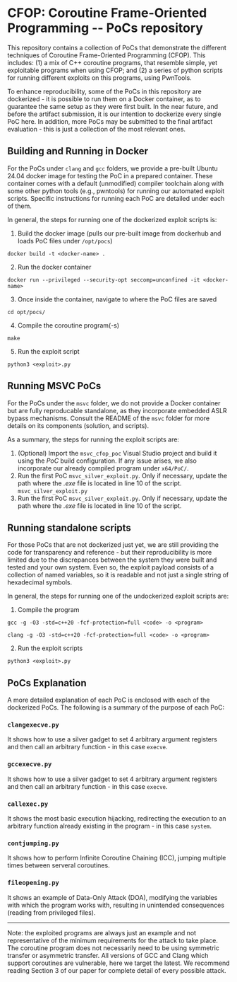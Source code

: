 # CFOP: Coroutine Frame-Oriented Programming -- PoCs repository
This repository contains a collection of PoCs that demonstrate the different techniques of Coroutine Frame-Oriented Programming (CFOP). This includes: (1) a mix of C++ coroutine programs, that resemble simple, yet exploitable programs when using CFOP; and (2) a series of python scripts for running different exploits on this programs, using PwnTools. 

To enhance reproducibility, some of the PoCs in this repository are dockerized - it is possible to run them on a Docker container, as to guarantee the same setup as they were first built. In the near future, and before the artifact submission, it is our intention to dockerize every single PoC here. In addition, more PoCs may be submitted to the final artifact evaluation - this is just a collection of the most relevant ones.

## Building and Running in Docker
For the PoCs under ```clang``` and ```gcc``` folders, we provide a pre-built Ubuntu 24.04 docker image for testing the PoC in a prepared container. These container comes with a default (unmodified) compiler toolchain along with some other python tools (e.g., pwntools) for running our automated exploit scripts. Specific instructions for running each PoC are detailed under each of them.

In general, the steps for running one of the dockerized exploit scripts is:
1. Build the docker image (pulls our pre-built image from dockerhub and loads PoC files under ```/opt/pocs```)

```docker build -t <docker-name> .```

2. Run the docker container

```docker run --privileged --security-opt seccomp=unconfined -it <docker-name>```

3. Once inside the container, navigate to where the PoC files are saved

```cd opt/pocs/```

4. Compile the coroutine program(-s)

```make```

5. Run the exploit script

```python3 <exploit>.py```

## Running MSVC PoCs
For the PoCs under the ```msvc``` folder, we do not provide a Docker container but are fully reproducable standalone, as they incorporate embedded ASLR bypass mechanisms.
Consult the README of the ```msvc``` folder for more details on its components (solution, and scripts).

As a summary, the steps for running the exploit scripts are:
1. (Optional) Import the ```msvc_cfop_poc``` Visual Studio project and build it using the _PoC_ build configuration. If any issue arises, we also incorporate our already compiled program under ```x64/PoC/```.
2. Run the first PoC ```msvc_silver_exploit.py```. Only if necessary, update the path where the _.exe_ file is located in line 10 of the script.
```msvc_silver_exploit.py```
3. Run the first PoC ```msvc_silver_exploit.py```. Only if necessary, update the path where the _.exe_ file is located in line 10 of the script.

## Running standalone scripts
For those PoCs that are not dockerized just yet, we are still providing the code for transparency and reference - but their reproducibility is more limited due to the discrepances between the system they were built and tested and your own system. Even so, the exploit payload consists of a collection of named variables, so it is readable and not just a single string of hexadecimal symbols.

In general, the steps for running one of the undockerized exploit scripts are:
1. Compile the program

```gcc -g -O3 -std=c++20 -fcf-protection=full <code> -o <program>```

```clang -g -O3 -std=c++20 -fcf-protection=full <code> -o <program>```

2. Run the exploit scripts

```python3 <exploit>.py```

## PoCs Explanation
A more detailed explanation of each PoC is enclosed with each of the dockerized PoCs. 
The following is a summary of the purpose of each PoC:

### ```clangexecve.py```
It shows how to use a silver gadget to set 4 arbitrary argument registers and then call an arbitrary function - in this case ```execve```.

### ```gccexecve.py```
It shows how to use a silver gadget to set 4 arbitrary argument registers and then call an arbitrary function - in this case ```execve```.

### ```callexec.py```
It shows the most basic execution hijacking, redirecting the execution to an arbitrary function already existing in the program - in this case ```system```.

### ```contjumping.py```
It shows how to perform Infinite Coroutine Chaining (ICC), jumping multiple times between serveral coroutines.

### ```fileopening.py```
It shows an example of Data-Only Attack (DOA), modifying the variables with which the program works with, resulting in unintended consequences (reading from privileged files).


---
Note: the exploited programs are always just an example and not representative of the minimum requirements for the attack to take place. The coroutine program does not necessarily need to be using symmetric transfer or asymmetric transfer. All versions of GCC and Clang which support coroutines are vulnerable, here we target the latest. We recommend reading Section 3 of our paper for complete detail of every possible attack.